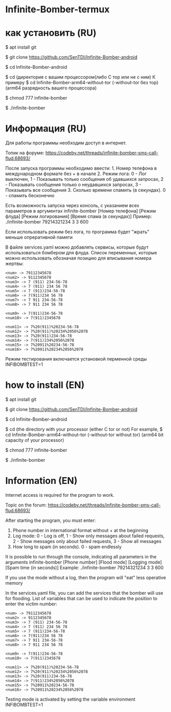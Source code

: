 # Infinite-Bomber-termux


# как установить (RU)

$ apt install git

$ git clone https://github.com/SenTDI/Infinite-Bomber-android

$ cd Infinite-Bomber-android

$ cd (директория с вашим процессором(либо С тор или не с ним) К примеру $ cd Infinite-Bomber-arm64-without-tor (-without-tor без тор) (arm64 разрядность вашего процессора)

$ chmod 777 infinite-bomber

$ ./infinite-bomber

# Информация (RU)
Для работы программы необходим доступ в интернет.

Топик на форуме: https://codeby.net/threads/infinite-bomber-sms-call-flud.68693/

После запуска программы необходимо ввести:
	1. Номер телефона в международном формате без + в начале
	2. Режим лога: 0 - Лог выключен, 1 - Показывать только сообщения об удавшихся запросах, 2 - Показывать сообщения только о неудавшихся запросах, 3 - Показывать все сообщения
	3. Сколько времени спамить (в секундах). 0 - спамить бесконечно

Есть возможность запуска через консоль, с указанием всех параметров в аргументах
infinite-bomber [Номер телефона] [Режим флуда] [Режим логирования] [Время спама (в секундах)]
Пример: ./infinite-bomber 79214321234 3 3 600

Если использовать режим без лога, то программа будет "жрать" меньше опреративной памяти

В файле services.yaml можно добавлять сервисы, которые будут использоваться бомбером для флуда.
Список переменных, которые можно использовать обозначая позицию для вписывания номера жертвы:

	<num> -> 79112345678
	<num2> -> 9112345678
	<num3> -> 7 (911) 234-56-78
	<num4> -> 7 (911) 234 56 78
	<num5> -> 7 (911)234-56-78
	<num6> -> 7(911)234 56 78
	<num7> -> 7 911 234-56-78
	<num8> -> 7 911 234 56 78

	<num9> -> 7(911)234-56-78
	<num10> -> 7(911)2345678

	<num11> -> 7%20(911)%20234-56-78
	<num12> -> 7%20(911)%20234%2056%2078
	<num13> -> 7%20(911)234-56-78
	<num14> -> 7(911)234%2056%2078
	<num15> -> 7%20911%20234-56-78
	<num16> -> 7%20911%20234%2056%2078

Режим тестирования включается установкой перменной среды INFIBOMBTEST=1


# how to install (EN)

$ apt install git

$ git clone https://github.com/SenTDI/Infinite-Bomber-android

$ cd Infinite-Bomber-android

$ cd (the directory with your processor (either C tor or not) For example, $ cd Infinite-Bomber-arm64-without-tor (-without-tor without tor) (arm64 bit capacity of your processor)

$ chmod 777 infinite-bomber

$ ./infinite-bomber


# Information (EN)
Internet access is required for the program to work.

Topic on the forum: https://codeby.net/threads/infinite-bomber-sms-call-flud.68693/

After starting the program, you must enter:
1. Phone number in international format without + at the beginning
2. Log mode: 0 - Log is off, 1 - Show only messages about failed requests, 2 - Show messages only about failed requests, 3 - Show all messages
3. How long to spam (in seconds). 0 - spam endlessly

It is possible to run through the console, indicating all parameters in the arguments
infinite-bomber [Phone number] [Flood mode] [Logging mode] [Spam time (in seconds)]
Example: ./infinite-bomber 79214321234 3 3 600


If you use the mode without a log, then the program will "eat" less operative memory

In the services.yaml file, you can add the services that the bomber will use for flooding.
List of variables that can be used to indicate the position to enter the victim number:

	<num> -> 79112345678
	<num2> -> 9112345678
	<num3> -> 7 (911) 234-56-78
	<num4> -> 7 (911) 234 56 78
	<num5> -> 7 (911)234-56-78
	<num6> -> 7(911)234 56 78
	<num7> -> 7 911 234-56-78
	<num8> -> 7 911 234 56 78

	<num9> -> 7(911)234-56-78
	<num10> -> 7(911)2345678

	<num11> -> 7%20(911)%20234-56-78
	<num12> -> 7%20(911)%20234%2056%2078
	<num13> -> 7%20(911)234-56-78
	<num14> -> 7(911)234%2056%2078
	<num15> -> 7%20911%20234-56-78
	<num16> -> 7%20911%20234%2056%2078

Testing mode is activated by setting the variable environment INFIBOMBTEST=1



